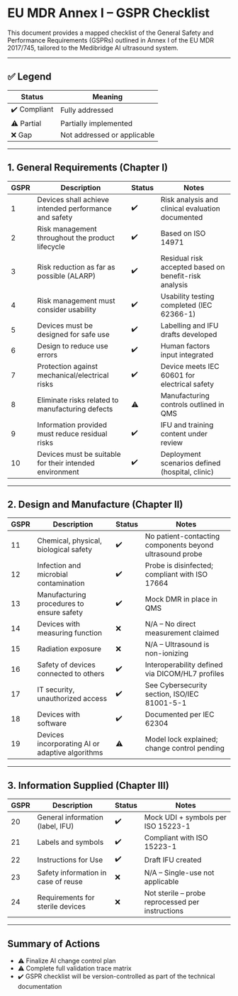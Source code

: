 # EU MDR Annex I – GSPR Checklist

This document provides a mapped checklist of the General Safety and Performance Requirements (GSPRs) outlined in Annex I of the EU MDR 2017/745, tailored to the Medibridge AI ultrasound system.

---

## ✅ Legend

| Status     | Meaning                     |
|------------|-----------------------------|
| ✔️ Compliant | Fully addressed            |
| ⚠️ Partial  | Partially implemented       |
| ❌ Gap      | Not addressed or applicable |

---

## 1. General Requirements (Chapter I)

| GSPR | Description                                             | Status | Notes |
|------|---------------------------------------------------------|--------|-------|
| 1    | Devices shall achieve intended performance and safety   | ✔️     | Risk analysis and clinical evaluation documented |
| 2    | Risk management throughout the product lifecycle        | ✔️     | Based on ISO 14971 |
| 3    | Risk reduction as far as possible (ALARP)               | ✔️     | Residual risk accepted based on benefit-risk analysis |
| 4    | Risk management must consider usability                 | ✔️     | Usability testing completed (IEC 62366-1) |
| 5    | Devices must be designed for safe use                   | ✔️     | Labelling and IFU drafts developed |
| 6    | Design to reduce use errors                             | ✔️     | Human factors input integrated |
| 7    | Protection against mechanical/electrical risks          | ✔️     | Device meets IEC 60601 for electrical safety |
| 8    | Eliminate risks related to manufacturing defects        | ⚠️     | Manufacturing controls outlined in QMS |
| 9    | Information provided must reduce residual risks         | ✔️     | IFU and training content under review |
| 10   | Devices must be suitable for their intended environment | ✔️     | Deployment scenarios defined (hospital, clinic) |

---

## 2. Design and Manufacture (Chapter II)

| GSPR | Description                                             | Status | Notes |
|------|---------------------------------------------------------|--------|-------|
| 11   | Chemical, physical, biological safety                   | ✔️     | No patient-contacting components beyond ultrasound probe |
| 12   | Infection and microbial contamination                   | ✔️     | Probe is disinfected; compliant with ISO 17664 |
| 13   | Manufacturing procedures to ensure safety               | ✔️     | Mock DMR in place in QMS |
| 14   | Devices with measuring function                         | ❌     | N/A – No direct measurement claimed |
| 15   | Radiation exposure                                      | ❌     | N/A – Ultrasound is non-ionizing |
| 16   | Safety of devices connected to others                   | ✔️     | Interoperability defined via DICOM/HL7 profiles |
| 17   | IT security, unauthorized access                        | ✔️     | See Cybersecurity section, ISO/IEC 81001-5-1 |
| 18   | Devices with software                                   | ✔️     | Documented per IEC 62304 |
| 19   | Devices incorporating AI or adaptive algorithms         | ⚠️     | Model lock explained; change control pending |

---

## 3. Information Supplied (Chapter III)

| GSPR | Description                                             | Status | Notes |
|------|---------------------------------------------------------|--------|-------|
| 20   | General information (label, IFU)                        | ✔️     | Mock UDI + symbols per ISO 15223-1 |
| 21   | Labels and symbols                                      | ✔️     | Compliant with ISO 15223-1 |
| 22   | Instructions for Use                                    | ✔️     | Draft IFU created |
| 23   | Safety information in case of reuse                     | ❌     | N/A – Single-use not applicable |
| 24   | Requirements for sterile devices                        | ❌     | Not sterile – probe reprocessed per instructions |

---

## Summary of Actions

- ⚠️ Finalize AI change control plan
- ⚠️ Complete full validation trace matrix
- ✔️ GSPR checklist will be version-controlled as part of the technical documentation

